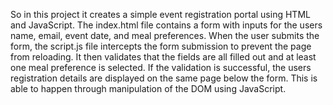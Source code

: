 So in this project it creates a simple event registration portal using HTML and JavaScript. The index.html file contains a form with inputs for the users name, email, event date, and meal preferences. When the user submits the form, the script.js file intercepts the form submission to prevent the page from reloading. It then validates that the fields are all filled out and at least one meal preference is selected. If the validation is successful, the users registration details are displayed on the same page below the form. This is able to happen through manipulation of the DOM using JavaScript.